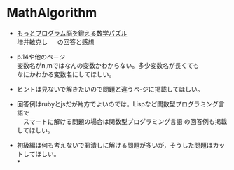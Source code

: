 # MathAlgorithm
* [もっとプログラム脳を鍛える数学パズル](https://www.amazon.co.jp/dp/4798153613?_encoding=UTF8&isInIframe=0&n=465392&ref_=dp_proddesc_0&s=books&showDetailProductDesc=1#product-description_feature_div)  
  増井敏克し   　
の回答と感想  

* p.14や他のペ－ジ  
変数名がn,mではなんの変数かわからない。多少変数名が長くても  
なにかわかる変数名にしてほしい。  
* ヒントは見ないで解きたいので問題と違うペ-ジに掲載してほしい。  
* 回答例はrubyとjsだが片方でよいのでは。Lispなど関数型プログラミング言語で  
　スマ－トに解ける問題の場合は関数型プログラミング言語 の回答例も掲載してほしい。  
* 初級編は何も考えないで虱潰しに解ける問題が多いが，そうした問題はカットしてほしい。  
*　


 

